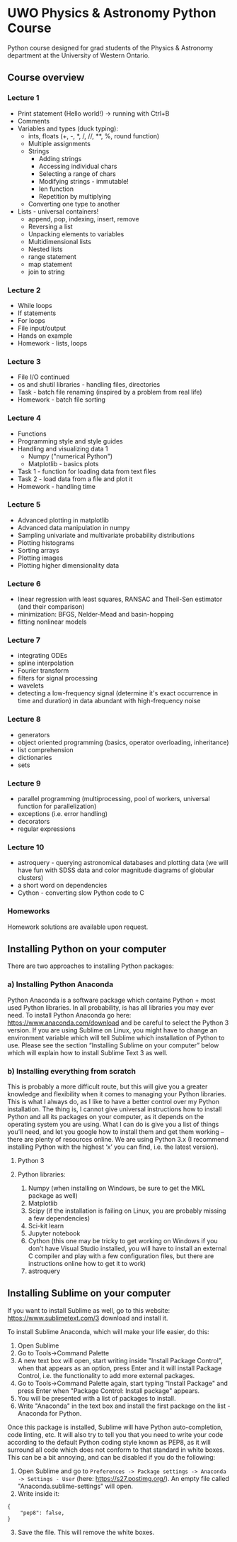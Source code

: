 # UWO Physics &amp; Astronomy Python Course
Python course designed for grad students of the Physics &amp; Astronomy department at the University of Western Ontario.

## Course overview

### Lecture 1
* Print statement (Hello world!) → running with Ctrl+B
* Comments
* Variables and types (duck typing):
    * ints, floats (+, -, *, /, //, **, %, round function)
    * Multiple assignments
    * Strings
        * Adding strings
        * Accessing individual chars
        * Selecting a range of chars
        * Modifying strings - immutable!
        * len function
        * Repetition by multiplying
    * Converting one type to another
* Lists - universal containers!
    * append, pop, indexing, insert, remove
    * Reversing a list
    * Unpacking elements to variables
    * Multidimensional lists
    * Nested lists
    * range statement
    * map statement
    * join to string

### Lecture 2
* While loops
* If statements
* For loops
* File input/output
* Hands on example
* Homework - lists, loops

### Lecture 3
* File I/O continued
* os and shutil libraries - handling files, directories
* Task - batch file renaming (inspired by a problem from real life)
* Homework - batch file sorting

### Lecture 4
* Functions
* Programming style and style guides
* Handling and visualizing data 1
    * Numpy ("numerical Python")
    * Matplotlib - basics plots
* Task 1 - function for loading data from text files
* Task 2 - load data from a file and plot it
* Homework - handling time

### Lecture 5
* Advanced plotting in matplotlib
* Advanced data manipulation in numpy
* Sampling univariate and multivariate probability distributions
* Plotting histograms
* Sorting arrays
* Plotting images
* Plotting higher dimensionality data

### Lecture 6
* linear regression with least squares, RANSAC and Theil-Sen estimator (and their comparison)
* minimization: BFGS, Nelder-Mead and basin-hopping
* fitting nonlinear models

### Lecture 7
* integrating ODEs
* spline interpolation
* Fourier transform
* filters for signal processing
* wavelets
* detecting a low-frequency signal (determine it's exact occurrence in time and duration) in data abundant with high-frequency noise

### Lecture 8
* generators
* object oriented programming (basics, operator overloading, inheritance)
* list comprehension
* dictionaries
* sets

### Lecture 9
* parallel programming (multiprocessing, pool of workers, universal function for parallelization)
* exceptions (i.e. error handling)
* decorators
* regular expressions

### Lecture 10
* astroquery - querying astronomical databases and plotting data (we will have fun with SDSS data and color magnitude diagrams of globular clusters)
* a short word on dependencies
* Cython - converting slow Python code to C

### Homeworks
Homework solutions are available upon request.


## Installing Python on your computer

There are two approaches to installing Python packages:

### a) Installing Python Anaconda

Python Anaconda is a software package which contains Python + most used Python libraries. In all probability, is has all libraries you may ever need. To install Python Anaconda go here: https://www.anaconda.com/download and be careful to select the Python 3 version. 
If you are using Sublime on Linux, you might have to change an environment variable which will tell Sublime which installation of Python to use. Please see the section “Installing Sublime on your computer” below which will explain how to install Sublime Text 3 as well.

### b) Installing everything from scratch

This is probably a more difficult route, but this will give you a greater knowledge and flexibility when it comes to managing your Python libraries.  This is what I always do, as I like to have a better control over my Python installation.
The thing is, I cannot give universal instructions how to install Python and all its packages on your computer, as it depends on the operating system you are using.  What I can do is give you a list of things you’ll need, and let you google how to install them and get them working – there are plenty of resources online.
We are using Python 3.x (I recommend installing Python with the highest ‘x’ you can find, i.e. the latest version).

1. Python 3

1. Python libraries:
    1. Numpy (when installing on Windows, be sure to get the MKL package as well)
    1. Matplotlib
    1. Scipy (if the installation is failing on Linux, you are probably missing a few dependencies)
    1. Sci-kit learn
    1. Jupyter notebook
    1. Cython (this one may be tricky to get working on Windows if you don’t have Visual Studio installed, you will have to install an external C compiler and play with a few configuration files, but there are instructions online how to get it to work)
    1. astroquery



## Installing Sublime on your computer
If you want to install Sublime as well, go to this website: https://www.sublimetext.com/3 download and install it.

To install Sublime Anaconda, which will make your life easier, do this:

1. Open Sublime
2. Go to Tools->Command Palette
3. A new text box will open, start writing inside "Install Package Control", when that appears as an option, press Enter and it will install Package Control, i.e. the functionality to add more external packages.
4. Go to Tools->Command Palette again, start typing "Install Package" and press Enter when "Package Control: Install package" appears.
5. You will be presented with a list of packages to install.
6. Write "Anaconda" in the text box and install the first package on the list - Anaconda for Python.

Once this package is installed, Sublime will have Python auto-completion, code linting, etc. It will also try to tell you that you need to write your code according to the default Python coding style known as PEP8, as it will surround all code which does not conform to that standard in white boxes. This can be a bit annoying, and can be disabled if you do the following:

1. Open Sublime and go to ```Preferences -> Package settings -> Anaconda -> Settings - User``` (here: https://s27.postimg.org/). An empty file called "Anaconda.sublime-settings" will open.
2. Write inside it:
```
{
	"pep8": false,
}
```
3. Save the file. This will remove the white boxes.
